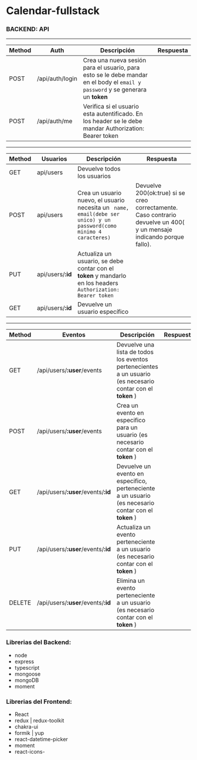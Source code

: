 
# Calendar-fullstack


### BACKEND: API
----------


| Method |Auth  | Descripción| Respuesta
|--|--|--| -----|
| POST | /api/auth/login | Crea una nueva sesión para el usuario, para esto se le debe mandar en el body  el `email y password` y se generara un **token**  |
| POST | /api/auth/me | Verifica si el usuario esta autentificado. En los header se le debe mandar Authorization: Bearer token |

----
|         Method       |  Usuarios | Descripción  | Respuesta  | 
|----------------|-------------------------------|-----------------------------|------
|GET        |api/users     |Devuelve todos los usuarios |  |
|POST       | api/users         | Crea un usuario nuevo, el usuario necesita un ` name, email(debe ser unico) y un password(como minimo 4 caracteres)`    |Devuelve 200(ok:true) si se creo correctamente. Caso contrario   devuelve un 400( y un mensaje indicando porque fallo).  
|PUT        |api/users/**:id**        |Actualiza un usuario, se debe contar con el **token** y mandarlo en los headers  ```Authorization: Bearer token ```   | 
|GET        |api/users/**:id**        |Devuelve un usuario específico |

----------


| Method |Eventos  | Descripción| Respuesta
|--|--|--| -----|
| GET | /api/users/**:user**/events | Devuelve  una lista de todos los eventos pertenecientes a un usuario (es necesario contar con el **token** ) |
| POST | /api/users/**:user**/events | Crea un evento en especifico para un usuario (es necesario contar con el **token** )  |
| GET | /api/users/**:user**/events/**:id** | Devuelve un evento en especifico,  perteneciente a un usuario (es necesario contar con el **token** ) |
| PUT | /api/users/**:user**/events/**:id** | Actualiza un evento perteneciente a un usuario (es necesario contar con el **token** ) |
| DELETE | /api/users/**:user**/events/**:id** | Elimina un evento perteneciente a un usuario (es necesario contar con el **token** ) |


### Librerias del Backend:

- node
- express
- typescript
- mongoose
- mongoDB
- moment

### Librerias del Frontend:

- React
- redux | redux-toolkit
- chakra-ui
- formik | yup
- react-datetime-picker
- moment
- react-icons-
